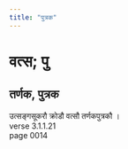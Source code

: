 ```yaml
---
title: "पुत्रक"
---
```


# वत्स; पु
## तर्णक, पुत्रक
उत्सङ्गसूकरौ क्रोडौ वत्सौ तर्णकपुत्रकौ ।<br />verse 3.1.1.21<br />page 0014

